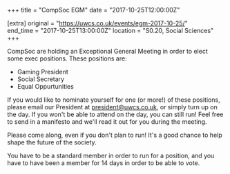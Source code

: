 +++
title = "CompSoc EGM"
date = "2017-10-25T12:00:00Z"

[extra]
original = "https://uwcs.co.uk/events/egm-2017-10-25/"    
end_time = "2017-10-25T13:00:00Z"
location = "S0.20, Social Sciences"
+++

CompSoc are holding an Exceptional General Meeting in order to elect some exec positions. These positions are:

  - Gaming President  
  - Social Secretary  
  - Equal Oppurtunities

If you would like to nominate yourself for one (or more\!) of these positions, please email our President at <president@uwcs.co.uk>, or simply turn up on the day. If you won't be able to attend on the day, you can still run\! Feel free to send in a manifesto and we'll read it out for you during the meeting.

Please come along, even if you don't plan to run\! It's a good chance to help shape the future of the society.

You have to be a standard member in order to run for a position, and you have to have been a member for 14 days in order to be able to vote.

